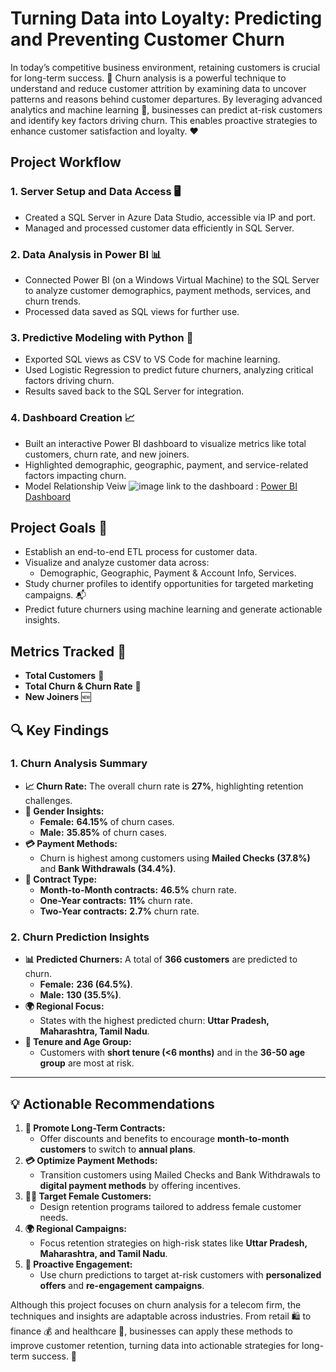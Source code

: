 # Turning Data into Loyalty: Predicting and Preventing Customer Churn

In today’s competitive business environment, retaining customers is crucial for long-term success. 🔑 Churn analysis is a powerful technique to understand and reduce customer attrition by examining data to uncover patterns and reasons behind customer departures. By leveraging advanced analytics and machine learning 🤖, businesses can predict at-risk customers and identify key factors driving churn. This enables proactive strategies to enhance customer satisfaction and loyalty. ❤️

## Project Workflow

### 1. Server Setup and Data Access 🖥️
- Created a SQL Server in Azure Data Studio, accessible via IP and port.
- Managed and processed customer data efficiently in SQL Server.

### 2. Data Analysis in Power BI 📊
- Connected Power BI (on a Windows Virtual Machine) to the SQL Server to analyze customer demographics, payment methods, services, and churn trends.
- Processed data saved as SQL views for further use.

### 3. Predictive Modeling with Python 🐍
- Exported SQL views as CSV to VS Code for machine learning.
- Used Logistic Regression to predict future churners, analyzing critical factors driving churn.
- Results saved back to the SQL Server for integration.

### 4. Dashboard Creation 📈
- Built an interactive Power BI dashboard to visualize metrics like total customers, churn rate, and new joiners.
- Highlighted demographic, geographic, payment, and service-related factors impacting churn.
- Model Relationship Veiw 
![image](https://github.com/user-attachments/assets/a6c844df-93d3-4d4d-99ba-88a6d52d2c0b)
link to the dashboard : [Power BI Dashboard](https://app.powerbi.com/links/d6tnABSX3k?ctid=1b305a80-f34a-496b-b8a7-8691fb1ec04b&pbi_source=linkShare)



## Project Goals 🎯
- Establish an end-to-end ETL process for customer data.
- Visualize and analyze customer data across:
  - Demographic, Geographic, Payment & Account Info, Services.
- Study churner profiles to identify opportunities for targeted marketing campaigns. 📬
- Predict future churners using machine learning and generate actionable insights.

## Metrics Tracked 📌
- **Total Customers** 👥
- **Total Churn & Churn Rate** 🔄
- **New Joiners** 🆕



## **🔍 Key Findings**

### **1. Churn Analysis Summary**
- **📈 Churn Rate:** The overall churn rate is **27%**, highlighting retention challenges.
- **👥 Gender Insights:**
  - **Female:** **64.15%** of churn cases.
  - **Male:** **35.85%** of churn cases.
- **💳 Payment Methods:**
  - Churn is highest among customers using **Mailed Checks (37.8%)** and **Bank Withdrawals (34.4%)**.
- **📜 Contract Type:**
  - **Month-to-Month contracts:** **46.5%** churn rate.
  - **One-Year contracts:** **11%** churn rate.
  - **Two-Year contracts:** **2.7%** churn rate.

### **2. Churn Prediction Insights**
- **📊 Predicted Churners:** A total of **366 customers** are predicted to churn.
  - **Female:** **236 (64.5%)**.
  - **Male:** **130 (35.5%)**.
- **🌍 Regional Focus:**
  - States with the highest predicted churn: **Uttar Pradesh, Maharashtra, Tamil Nadu**.
- **📅 Tenure and Age Group:**
  - Customers with **short tenure (<6 months)** and in the **36-50 age group** are most at risk.

---

## **💡 Actionable Recommendations**
1. **📜 Promote Long-Term Contracts:**
   - Offer discounts and benefits to encourage **month-to-month customers** to switch to **annual plans**.
2. **💳 Optimize Payment Methods:**
   - Transition customers using Mailed Checks and Bank Withdrawals to **digital payment methods** by offering incentives.
3. **👩‍💼 Target Female Customers:**
   - Design retention programs tailored to address female customer needs.
4. **🌍 Regional Campaigns:**
   - Focus retention strategies on high-risk states like **Uttar Pradesh, Maharashtra, and Tamil Nadu**.
5. **📢 Proactive Engagement:**
   - Use churn predictions to target at-risk customers with **personalized offers** and **re-engagement campaigns**.

Although this project focuses on churn analysis for a telecom firm, the techniques and insights are adaptable across industries. From retail 🛍️ to finance 💰 and healthcare 🏥, businesses can apply these methods to improve customer retention, turning data into actionable strategies for long-term success. 🌟
